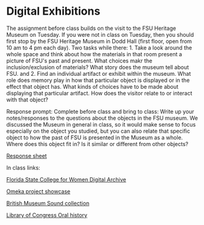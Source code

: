 # Digital Exhibitions

The assignment before class builds on the visit to the FSU Heritage Museum on Tuesday. If you were not in class on Tuesday, then you should first stop by the FSU Heritage Museum in Dodd Hall (first floor, open from 10 am to 4 pm each day). Two tasks while there: 1. Take a look around the whole space and think about how the materials in that room present a picture of FSU's past and present. What choices makr the inclusion/exclusion of materials? What story does the museum tell about FSU. and 2. Find an individual artifact or exhibit within the museum. What role does memory play in how that particular object is displayed or in the effect that object has. What kinds of choices have to be made about displaying that particular artifact. How does the visitor relate to or interact with that object?

Response prompt: Complete before class and bring to class:
Write up your notes/responses to the questions about the objects in the FSU museum. We discussed the Museum in general in class, so it would make sense to focus especially on the object you studied, but you can also relate that specific object to how the past of FSU is presented in the Museum as a whole. Where does this object fit in? Is it similar or different from other objects? 

[Response sheet](https://github.com/allenjromano/techmem2019/raw/master/response_sheets/techmem_response.pdf)


In class links:

[Florida State College for Women Digital Archive](https://fsu.digital.flvc.org/islandora/search/?type=edismax&collection=fsu%3Afscwphotosmain)

[Omeka project showcase](https://omeka.org/classic/showcase/)

[British Museum Sound collection](https://www.bl.uk/subjects/sound)

[Library of Congress Oral history](https://www.loc.gov/collections/?fa=subject:oral+histories)


